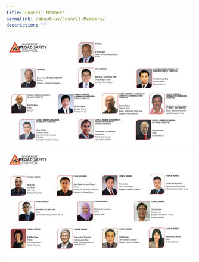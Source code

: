 ```yaml
---
title: Council Members
permalink: /about-us/Council-Members/
description: ""
---
```

![](/images/Slide1.jpg)

![](/images/Slide2.jpg)